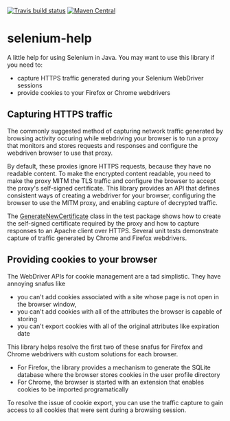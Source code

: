 [![Travis build status](https://img.shields.io/travis/mike10004/selenium-help.svg)](https://travis-ci.org/mike10004/selenium-help)
[![Maven Central](https://img.shields.io/maven-central/v/com.github.mike10004/selenium-help.svg)](https://repo1.maven.org/maven2/com/github/mike10004/selenium-help/)

selenium-help
=============

A little help for using Selenium in Java. You may want to use this library
if you need to:

* capture HTTPS traffic generated during your Selenium WebDriver sessions
* provide cookies to your Firefox or Chrome webdrivers

Capturing HTTPS traffic
-----------------------

The commonly suggested method of capturing network traffic generated by 
browsing activity occuring while webdriving your browser is to run a 
proxy that monitors and stores requests and responses and configure the 
webdriven browser to use that proxy.

By default, these proxies ignore HTTPS requests, because they have no readable
content. To make the encrypted content readable, you need to make the proxy
MITM the TLS traffic and configure the browser to accept the proxy's 
self-signed certificate. This library provides an API that defines consistent
ways of creating a webdriver for your browser, configuring the browser to use
the MITM proxy, and enabling capture of decrypted traffic.
 
The [GenerateNewCertificate][generate-new] class in the test package shows how 
to create the self-signed certificate required by the proxy and how to capture 
responses to an Apache client over HTTPS. Several unit tests demonstrate 
capture of traffic generated by Chrome and Firefox webdrivers.

Providing cookies to your browser
---------------------------------

The WebDriver APIs for cookie management are a tad simplistic. They have 
annoying snafus like 

* you can't add cookies associated with a site whose page is not open in the 
  browser window, 
* you can't add cookies with all of the attributes the browser is capable of
  storing
* you can't export cookies with all of the original attributes like expiration
  date

This library helps resolve the first two of these snafus for Firefox and 
Chrome webdrivers with custom solutions for each browser.

* For Firefox, the library provides a mechanism to generate the SQLite database
  where the browser stores cookies in the user profile directory 
* For Chrome, the browser is started with an extension that enables cookies
  to be imported programatically

To resolve the issue of cookie export, you can use the traffic capture to 
gain access to all cookies that were sent during a browsing session.

[generate-new]: https://github.com/mike10004/selenium-help/blob/master/src/test/java/com/github/mike10004/seleniumhelp/GenerateNewCertificate.java
